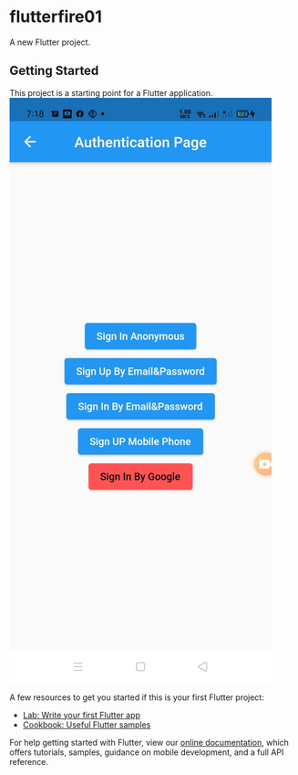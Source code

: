 # flutterfire01

A new Flutter project.

## Getting Started

This project is a starting point for a Flutter application.
![Screen Shots](https://raw.githubusercontent.com/gajeraajay2001/Flutter-Fire-01/main/assets/screenshots/WhatsApp%20Image%202021-08-01%20at%207.19.31%20PM%20(1).jpeg)

A few resources to get you started if this is your first Flutter project:

- [Lab: Write your first Flutter app](https://flutter.dev/docs/get-started/codelab)
- [Cookbook: Useful Flutter samples](https://flutter.dev/docs/cookbook)

For help getting started with Flutter, view our
[online documentation](https://flutter.dev/docs), which offers tutorials,
samples, guidance on mobile development, and a full API reference.
